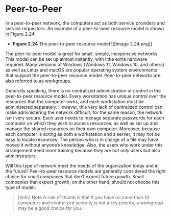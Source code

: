 
# Peer-to-Peer

In a peer-to-peer network, the computers act as both service providers and service requestors. An example of a peer-to-peer resource model is shown in Figure 2.24.

- **Figure 2.24** The peer-to-peer resource model
![[Image 2.24.png]]

The peer-to-peer model is great for small, simple, inexpensive networks. This model can be set up almost instantly, with little extra hardware required. Many versions of Windows (Windows 11, Windows 10, and others) as well as Linux and macOS are popular operating system environments that support the peer-to-peer resource model. Peer-to-peer networks are also referred to as workgroups.

Generally speaking, there is no centralized administration or control in the peer-to-peer resource model. Every workstation has unique control over the resources that the computer owns, and each workstation must be administered separately. However, this very lack of centralized control can make administering the network difficult; for the same reason, the network isn’t very secure. Each user needs to manage separate passwords for each computer on which they wish to access resources, as well as set up and manage the shared resources on their own computer. Moreover, because each computer is acting as both a workstation and a server, it may not be easy to locate resources. The person who is in charge of a file may have moved it without anyone’s knowledge. Also, the users who work under this arrangement need more training because they are not only users but also administrators.

Will this type of network meet the needs of the organization today and in the future? Peer-to-peer resource models are generally considered the right choice for small companies that don’t expect future growth. Small companies that expect growth, on the other hand, should not choose this type of model. 

> [!info] Note 
> A rule of thumb is that if you have no more than 10 computers and centralized security is not a key priority, a workgroup may be a good choice for you.

